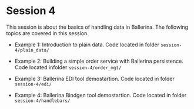 # Session 4

This session is about the basics of handling data in Ballerina. The following topics are covered in this session.

- Example 1: Introduction to plain data.
  Code located in folder `session-4/plain_data/`

- Example 2: Building a simple order service with Ballerina persistence.
  Code located infolder `session-4/order_mgt/`

- Example 3: Ballerina EDI tool demostartion.
  Code located in folder `session-4/edi/`

- Example 4: Ballerina Bindgen tool demostartion.
  Code located in folder `session-4/handlebars/`
